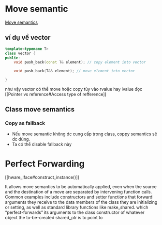 
# Move semantic
[Move semantics](https://www.youtube.com/watch?v=Bt3zcJZIalk&t=2179s)

## ví dụ về vector
```cpp
template<typename T>
class vector {
public:
	void push_back(const T& element); // copy element into vector

	void push_back(T&& element); // move element into vector

}
```

như vậy vector có thể move hoặc copy tùy vào rvalue hay lvalue đọc
[[Pointer vs reference#Access type of refference]]

## Class move semantics

### Copy as fallback
- Nếu move semantic không dc cung cấp trong class, coppy semantics sẽ dc dùng.
- Ta có thể disable fallback này












# Perfect Forwarding
[[hware_iface#construct_instance()]]

It allows move semantics to be automatically applied, even when the source and the destination of a move are separated by intervening function calls. 
Common examples include constructors and setter functions that forward arguments they receive to the data members of the class they are initializing or setting, as well as standard library functions like make_shared. which “perfect-forwards” its arguments to the class constructor of whatever object the to-be-created shared_ptr is to point to